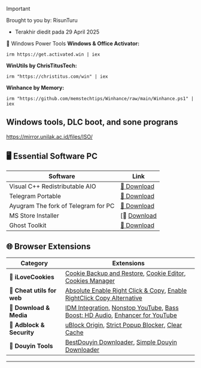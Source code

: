 > [!IMPORTANT]
> Brought to you by: RisunTuru
> - Terakhir diedit pada 29 April 2025

🚀 Windows Power Tools
**Windows & Office Activator:**
```
irm https://get.activated.win | iex
```

**WinUtils by ChrisTitusTech:**
```
irm "https://christitus.com/win" | iex
```

**Winhance by Memory:**
```
irm "https://github.com/memstechtips/Winhance/raw/main/Winhance.ps1" | iex
```

## Windows tools, DLC boot, and sone prograns
https://mirror.unilak.ac.id/files/ISO/

## 🖥 Essential Software PC
| Software | Link |
|----------|------|
| Visual C++ Redistributable AIO | [🔗 Download](https://github.com/abbodi1406/vcredist/releases/download/v0.84.0/VisualCppRedist_AIO_x86_x64_84.zip) |
| Telegram Portable | [🔗 Download](https://telegram.org/dl/desktop/win64_portable) |
| Ayugram The fork of Telegram for PC | [🔗 Download](https://github.com/AyuGram/AyuGramDesktop/releases) |
| MS Store Installer | [🔗 [Download](https://github.com/fernvenue/microsoft-store/releases/download/v1.0.0.0/MicrosoftStore.exe) |
| Ghost Toolkit | [🔗 Download](https://github.com/risunCode/Ghost-Toolbox-Universal/releases/download/Toolbox/Ghost.Toolbox-RisunUpdatedWork.zip) |

## 🌐 Browser Extensions  
| Category | Extensions |
|----------|------------|
| 🔹 **iLoveCookies** | [Cookie Backup and Restore](https://chromewebstore.google.com/detail/cookie-backup-and-restore/cndobhdcpmpilkebeebeecgminfhkpcj?hl=en), [Cookie Editor](https://chromewebstore.google.com/detail/cookie-editor/hlkenndednhfkekhgcdicdfddnkalmdm), [Cookies Manager](https://chromewebstore.google.com/detail/cookie-editor/iphcomljdfghbkdcfndaijbokpgddeno) |
| 🔹 **Cheat utils for web** | [Absolute Enable Right Click & Copy](https://chromewebstore.google.com/detail/absolute-enable-right-cli/jdocbkpgdakpekjlhemmfcncgdjeiika), [Enable RightClick Copy Alternative](https://chromewebstore.google.com/detail/enable-right-click-copy/khpdiolbjggapokjloppdibgapcfkojd) |
| 🔹 **Download & Media** | [IDM Integration](https://chromewebstore.google.com/detail/idm-integration-module/ngpampappnmepgilojfohadhhmbhlaek), [Nonstop YouTube](https://chromewebstore.google.com/detail/nonstop-youtube/opgenniblhhdkjigheleehipgeidionm), [Bass Boost: HD Audio](https://chromewebstore.google.com/detail/bass-boost-hd-audio/mghabdfikjldejcdcmclcmpcmknjahli), [Enhancer for YouTube](https://chromewebstore.google.com/detail/Enhancer%20for%20YouTube%E2%84%A2/ponfpcnoihfmfllpaingbgckeeldkhle) |
| 🔹 **Adblock & Security** | [uBlock Origin](https://chromewebstore.google.com/detail/ublock-origin-lite/ddkjiahejlhfcafbddmgiahcphecmpfh?hl=en), [Strict Popup Blocker](https://chromewebstore.google.com/detail/popup-blocker-strict/aefkmifgmaafnojlojpnekbpbmjiiogg), [Clear Cache](https://chromewebstore.google.com/detail/clear-cache/cppjkneekbjaeellbfkmgnhonkkjfpdn?hl=en) |
| 🔹 **Douyin Tools** | [BestDouyin Downloader](https://chromewebstore.google.com/detail/douyin-video-downloader/knbeilbpfnelpbeoofhnkfbfcldpfehn), [Simple Douyin Downloader](https://chromewebstore.google.com/detail/simple-douyin-downloader/hpdbhmoofegmpcggbhofpkpppkcncnmj?pli=1) |



---
